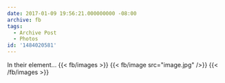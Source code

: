 ```yaml
---
date: 2017-01-09 19:56:21.000000000 -08:00
archive: fb
tags: 
  - Archive Post
  - Photos
id: '1484020581'
---
```


In their element...
{{< fb/images >}}
{{< fb/image src="image.jpg" />}}
{{< /fb/images >}}

